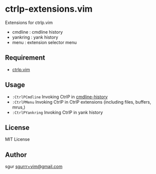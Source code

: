 ctrlp-extensions.vim
====================

Extensions for ctrlp.vim

- cmdline : cmdline history
- yankring : yank history
- menu : extension selector menu

Requirement
-----------

- [ctrlp.vim](https://github.com/ctrlpvim/ctrlp.vim)

Usage
-----

- `:CtrlPCmdline`
  Invoking CtrlP in [cmdline-history](http://vimdoc.sourceforge.net/htmldoc/cmdline.html#cmdline-history)
- `:CtrlPMenu`
  Invoking CtrlP in CtrlP extensions (including files, buffers, mrus,)
- `:CtrlPYankring`
  Invoking CtrlP in yank history

License
-------

MIT License

Author
------

sgur <sgurrr+vim@gmail.com>
